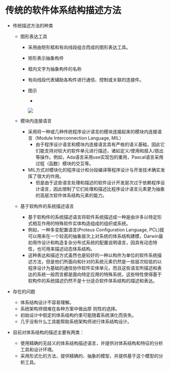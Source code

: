 # 传统的软件体系结构描述方法

- 传统描述方法的种类

  - 图形表达工具

    - 采用由矩形框和有向线段组合而成的图形表达工具。

    - 矩形表示抽象构件

    - 框内文字为抽象构件的名称

    - 有向线段代表辅助各构件进行通信、控制或关联的连接件。

    - 图示

      - 

        ![](https://raw.githubusercontent.com/ZanderZhao/images/master/img2019/20191221181930.png)

        

  - 模块内连接语言

    - 采用将一种或几种传统程序设计语言的模块连接起来的模块内连接语言（Module Interconnection Language, MIL）
      - 由于程序设计语言和模块内连接语言具有严格的语义基础，因此它们能支持对较大的软件单元进行描述，诸如定义/使用和扇入/扇出等操作。例如，Ada语言采用use实现包的重用，Pascal语言采用过程（函数）模块的交互等。
    - MIL方式对模块化的程序设计和分段编译等程序设计与开发技术确实发挥了很大的作用。
      - 但是由于这些语言处理和描述的软件设计开发层次过于依赖程序设计语言，因此限制了它们处理和描述比程序设计语言元素更为抽象的高层次软件体系结构元素的能力。

  - 基于软构件的系统描述语言

    - 基于软构件的系统描述语言将软件系统描述成一种是由许多以特定形式相互作用的特殊软件实体构造组成的组织或系统。
    - 例如，一种多变配置语言(Proteus Configuration Language, PCL)就可以用来在一个较高的抽象层次上对系统的体系结构建模，Darwin最初用作设计和构造复杂分布式系统的配置说明语言，因具有动态特性，也可用来描述动态体系结构。
    - 这种表达和描述方式虽然也是较好的一种以构件为单位的软件系统描述方法，但是他们所面向和针对的系统元素仍然是一些层次较低的以程序设计为基础的通信协作软件实体单元，而且这些语言所描述和表达的系统一般而言都是面向特定应用的特殊系统，这些特性使得基于软构件的系统描述仍然不是十分适合软件体系结构的描述和表达。

- 存在的问题

  - 体系结构设计不容易理解。
  - 系统架构师很难在各种方案中做出原  则性的选择。
  - 初始设计中假定的体系结构约束可能随着系统演化而丧失。
  - 几乎没有什么工具能帮助系统架构师进行体系结构设计。

- 目前对体系结构的描述主要有两类：

  - 使用精确的无歧义的体系结构描述语言，并提供对体系结构和特征的分析工具和设计环境。
  - 采用形式化的方法，提供精确的、抽象的模型，并提供基于这个模型的分析工具。